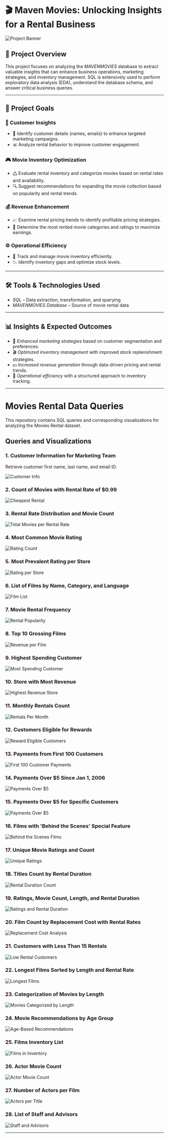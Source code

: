 # 🎬 Maven Movies: Unlocking Insights for a Rental Business

![Project Banner](https://github.com/Sayali821/Mavenmovies/blob/200eb076804152c5e1ba46638a60a3a5d01c34c1/banner.jpg)

## 📌 Project Overview
This project focuses on analyzing the *MAVENMOVIES* database to extract valuable insights that can enhance business operations, marketing strategies, and inventory management. SQL is extensively used to perform exploratory data analysis (EDA), understand the database schema, and answer critical business queries.


---

## 🎯 Project Goals

### 🛒 Customer Insights

- 📌 Identify customer details (names, emails) to enhance targeted marketing campaigns.
- 📊 Analyze rental behavior to improve customer engagement.

### 🎮 Movie Inventory Optimization

- 🛆 Evaluate rental inventory and categorize movies based on rental rates and availability.
- 🔍 Suggest recommendations for expanding the movie collection based on popularity and rental trends.

### 💰 Revenue Enhancement

- 📈 Examine rental pricing trends to identify profitable pricing strategies.
- 🎥 Determine the most rented movie categories and ratings to maximize earnings.

### ⚙️ Operational Efficiency

- 📌 Track and manage movie inventory efficiently.
- 📉 Identify inventory gaps and optimize stock levels.

---

## 🛠️ Tools & Technologies Used
- *SQL* – Data extraction, transformation, and querying
- *MAVENMOVIES Database* – Source of movie rental data

---

## 📊 Insights & Expected Outcomes
- 📢 *Enhanced marketing strategies* based on customer segmentation and preferences.
- 🎬 *Optimized inventory management* with improved stock replenishment strategies.
- 💵 *Increased revenue generation* through data-driven pricing and rental trends.
- 📌 *Operational efficiency* with a structured approach to inventory tracking.

---

# Movies Rental Data Queries

This repository contains SQL queries and corresponding visualizations for analyzing the Movies Rental dataset.

## Queries and Visualizations

### 1. Customer Information for Marketing Team
Retrieve customer first name, last name, and email ID.

![Customer Info](https://github.com/kewal-ballte/maven_movies_rental_da/blob/main/code_output/EMAIL_ID_LIST.png)

### 2. Count of Movies with Rental Rate of $0.99
![Cheapest Rental](https://github.com/kewal-ballte/maven_movies_rental_da/blob/main/code_output/CHEAPEST_RENTALS.png)
### 3. Rental Rate Distribution and Movie Count
![Total Movies per Rental Rate](https://github.com/kewal-ballte/maven_movies_rental_da/blob/main/code_output/TOTAL_NUMBER_OF_MOVIES.png)

### 4. Most Common Movie Rating
![Rating Count](https://github.com/kewal-ballte/maven_movies_rental_da/blob/main/code_output/RATING_WISE_COUNT.png)

### 5. Most Prevalent Rating per Store
![Rating per Store](https://github.com/Athu087/Movies_rental/blob/d5bf4597456956ee94bc974f6f54cd4122f0b2ff/images/rating_to_store.png)
### 6. List of Films by Name, Category, and Language
![Film List](https://github.com/kewal-ballte/maven_movies_rental_da/blob/main/code_output/CATEGORY_NAME.png)

### 7. Movie Rental Frequency
![Rental Popularity](https://github.com/kewal-ballte/maven_movies_rental_da/blob/main/code_output/POPULARITY.png)
### 8. Top 10 Grossing Films
![Revenue per Film](https://github.com/kewal-ballte/maven_movies_rental_da/blob/main/code_output/REVENUE_PER_MOVIE.png)
### 9. Highest Spending Customer
![Most Spending Customer](https://github.com/kewal-ballte/maven_movies_rental_da/blob/main/code_output/MOST_SPENDING_CUSTOMER.png)
### 10. Store with Most Revenue
![Highest Revenue Store](https://github.com/kewal-ballte/maven_movies_rental_da/blob/main/code_output/stored_most_revenue.png)

### 11. Monthly Rentals Count
![Rentals Per Month](https://github.com/kewal-ballte/maven_movies_rental_da/blob/main/code_output/RENTALS_PER_MONTH.png)
### 12. Customers Eligible for Rewards
![Reward Eligible Customers](https://github.com/kewal-ballte/maven_movies_rental_da/blob/main/code_output/REWARD_VIA_PHONE.png)

### 13. Payments from First 100 Customers
![First 100 Customer Payments](https://github.com/kewal-ballte/maven_movies_rental_da/blob/main/code_output/PAYMENT_DETAILS_FIRST_100.png)
### 14. Payments Over $5 Since Jan 1, 2006
![Payments Over $5](https://github.com/kewal-ballte/maven_movies_rental_da/blob/main/code_output/OLD_CUSTOMER_OVER_5%24.png)
### 15. Payments Over $5 for Specific Customers
![Payments Over $5](http://github.com/kewal-ballte/maven_movies_rental_da/blob/main/code_output/specific%20_customers_over5%24.png)
### 16. Films with 'Behind the Scenes' Special Feature
![Behind the Scenes Films](https://github.com/kewal-ballte/maven_movies_rental_da/blob/main/code_output/FILMS_WITH_SPECIAL_FEATURES.png)

### 17. Unique Movie Ratings and Count
![Unique Ratings](https://github.com/kewal-ballte/maven_movies_rental_da/blob/main/code_output/RATINGWISE_MOVIES.png)
### 18. Titles Count by Rental Duration
![Rental Duration Count](https://github.com/kewal-ballte/maven_movies_rental_da/blob/main/code_output/RENTAL_DURATIONWISE_MOVIES%20(1).png)

### 19. Ratings, Movie Count, Length, and Rental Duration
![Ratings and Rental Duration](https://github.com/kewal-ballte/maven_movies_rental_da/blob/main/code_output/COMPARE_LENGTH.png)

### 20. Film Count by Replacement Cost with Rental Rates
![Replacement Cost Analysis](https://github.com/kewal-ballte/maven_movies_rental_da/blob/main/code_output/RENTAL_VS_REPLACEMENT.png)

### 21. Customers with Less Than 15 Rentals
![Low Rental Customers](https://github.com/kewal-ballte/maven_movies_rental_da/blob/main/code_output/NON_LOYAL_CUSTOMERS.png)

### 22. Longest Films Sorted by Length and Rental Rate
![Longest Films](https://github.com/kewal-ballte/maven_movies_rental_da/blob/main/code_output/longest_sorted_length%2Crental.png)

### 23. Categorization of Movies by Length
![Movies Categorized by Length](https://github.com/kewal-ballte/maven_movies_rental_da/blob/main/code_output/categorazation%20_as%20_perlength.png)

### 24. Movie Recommendations by Age Group
![Age-Based Recommendations](https://github.com/kewal-ballte/maven_movies_rental_da/blob/main/code_output/RECOMMENDATION_SYSTEM.png)
### 25. Films Inventory List
![Films in Inventory](https://github.com/kewal-ballte/maven_movies_rental_da/blob/main/code_output/FILM_INVENTORY.png)

### 26. Actor Movie Count
![Actor Movie Count](https://github.com/kewal-ballte/maven_movies_rental_da/blob/main/code_output/ACTORS_NUMBER_OF_FILMS.png)

### 27. Number of Actors per Film
![Actors per Title](https://github.com/kewal-ballte/maven_movies_rental_da/blob/main/code_output/INVESTOR_REQUEST.png)

### 28. List of Staff and Advisors
![Staff and Advisors](https://github.com/kewal-ballte/maven_movies_rental_da/blob/main/code_output/CONFERENCE_LIST.png)

---
